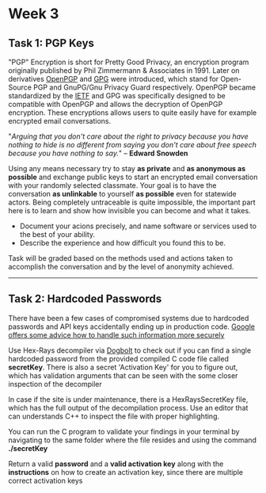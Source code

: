 # **Week 3** 

## **Task 1:** PGP Keys

"PGP" Encryption is short for Pretty Good Privacy, an encryption program originally published by Phil Zimmermann & Associates in 1991. Later on derivatives [OpenPGP](https://www.openpgp.org/) and [GPG](https://gnupg.org/) were introduced, which stand for Open-Source PGP and GnuPG/Gnu Privacy Guard respectively. OpenPGP became standardized by the [IETF](https://www.ietf.org/) and GPG was specifically designed to be compatible with OpenPGP and allows the decryption of OpenPGP encryption. These encryptions allows users to quite easily have for example encrypted email conversations.

"*Arguing that you don't care about the right to privacy because you have nothing to hide is no different from saying you don't care about free speech because you have nothing to say.*" – **Edward Snowden**

Using any means necessary try to stay **as private** and **as anonymous as possible** and exchange public keys to start an encrypted email conversation with your randomly selected classmate. Your goal is to have the conversation **as unlinkable** to yourself **as possible** even for statewide actors. Being completely untraceable is quite impossible, the important part here is to learn and show how invisible you can become and what it takes.

* Document your acions precisely, and name software or services used to the best of your ability. 
* Describe the experience and how difficult you found this to be.

Task will be graded based on the methods used and actions taken to accomplish the conversation and by the level of anonymity achieved.

---

## **Task 2:** Hardcoded Passwords

There have been a few cases of compromised systems due to hardcoded passwords and API keys accidentally ending up in production code. [Google offers some advice how to handle such information more securely](https://cloud.google.com/docs/authentication/api-keys)

Use Hex-Rays decompiler via [Dogbolt](https://dogbolt.org/) to check out if you can find a single hardcoded password from the provided compiled C code file called **secretKey**. There is also a secret 'Activation Key' for you to figure out, which has validation arguments that can be seen with the some closer inspection of the decompiler

In case if the site is under maintenance, there is a HexRaysSecretKey file, which has the full output of the decompilation process. Use an editor that can understands C++ to inspect the file with proper highlighting.

You can run the C program to validate your findings in your terminal by navigating to the same folder where the file resides and using the command **./secretKey**

Return a valid **password** and a **valid activation key** along with the **instructions** on how to create an activation key, since there are multiple correct activation keys
